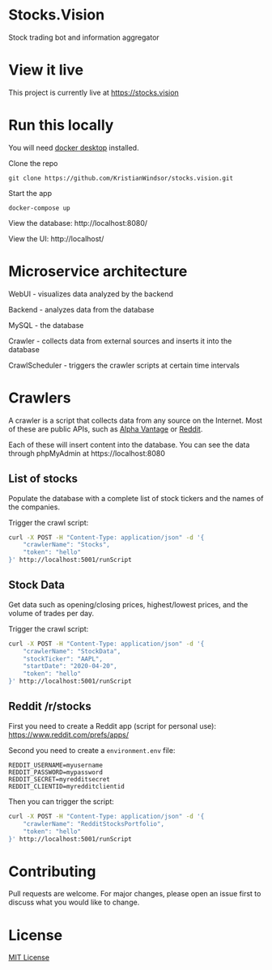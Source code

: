 # Stocks.Vision
Stock trading bot and information aggregator

# View it live

This project is currently live at https://stocks.vision

# Run this locally
You will need [docker desktop](https://www.docker.com/products/docker-desktop) installed.

<!-- ## Download and run -->
Clone the repo
```
git clone https://github.com/KristianWindsor/stocks.vision.git
```

Start the app
```
docker-compose up
```

View the database: http://localhost:8080/

View the UI: http://localhost/


# Microservice architecture

WebUI - visualizes data analyzed by the backend

Backend - analyzes data from the database

MySQL - the database

Crawler - collects data from external sources and inserts it into the database

CrawlScheduler - triggers the crawler scripts at certain time intervals

# Crawlers

A crawler is a script that collects data from any source on the Internet. Most of these are public APIs, such as [Alpha Vantage](https://www.alphavantage.co/documentation/) or [Reddit](https://www.reddit.com/dev/api/).

Each of these will insert content into the database. You can see the data through phpMyAdmin at https://localhost:8080

## List of stocks

Populate the database with a complete list of stock tickers and the names of the companies.

Trigger the crawl script:

```bash
curl -X POST -H "Content-Type: application/json" -d '{
    "crawlerName": "Stocks",
    "token": "hello"
}' http://localhost:5001/runScript
```

## Stock Data

Get data such as opening/closing prices, highest/lowest prices, and the volume of trades per day.

Trigger the crawl script:

```bash
curl -X POST -H "Content-Type: application/json" -d '{
    "crawlerName": "StockData",
    "stockTicker": "AAPL",
    "startDate": "2020-04-20",
    "token": "hello"
}' http://localhost:5001/runScript
```

## Reddit /r/stocks

First you need to create a Reddit app (script for personal use): https://www.reddit.com/prefs/apps/

Second you need to create a `environment.env` file:

```
REDDIT_USERNAME=myusername
REDDIT_PASSWORD=mypassword
REDDIT_SECRET=myredditsecret
REDDIT_CLIENTID=myredditclientid
```

Then you can trigger the script:
```bash
curl -X POST -H "Content-Type: application/json" -d '{
    "crawlerName": "RedditStocksPortfolio",
    "token": "hello"
}' http://localhost:5001/runScript
```

# Contributing

Pull requests are welcome. For major changes, please open an issue first to discuss what you would like to change.

# License

[MIT License](https://github.com/KristianWindsor/stocks.vision/blob/master/LICENSE.md)